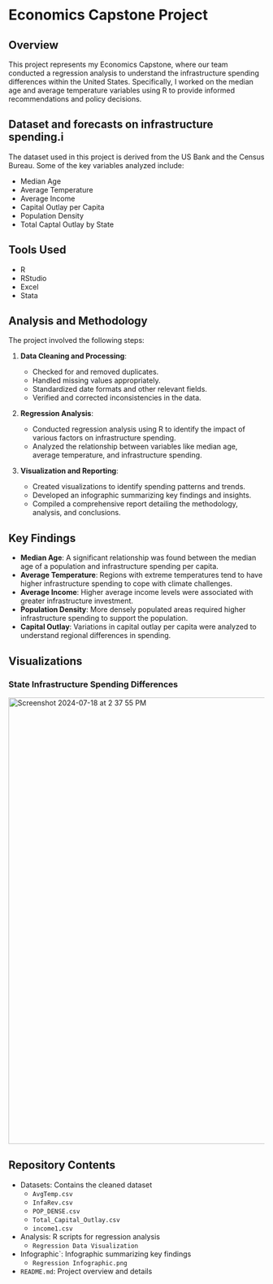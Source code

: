 # Economics Capstone Project

## Overview
This project represents my Economics Capstone, where our team conducted a regression analysis to understand the infrastructure spending differences within the United States. Specifically, I worked on the median age and average temperature variables using R to provide informed recommendations and policy decisions.

## Dataset and forecasts on infrastructure spending.i
The dataset used in this project is derived from the US Bank and the Census Bureau. Some of the key variables analyzed include:

- Median Age
- Average Temperature
- Average Income
- Capital Outlay per Capita
- Population Density
- Total Captal Outlay by State

## Tools Used
- R
- RStudio
- Excel
- Stata

## Analysis and Methodology

The project involved the following steps:
1. **Data Cleaning and Processing**:
   - Checked for and removed duplicates.
   - Handled missing values appropriately.
   - Standardized date formats and other relevant fields.
   - Verified and corrected inconsistencies in the data.
   
2. **Regression Analysis**:
   - Conducted regression analysis using R to identify the impact of various factors on infrastructure spending.
   - Analyzed the relationship between variables like median age, average temperature, and infrastructure spending.

3. **Visualization and Reporting**:
   - Created visualizations to identify spending patterns and trends.
   - Developed an infographic summarizing key findings and insights.
   - Compiled a comprehensive report detailing the methodology, analysis, and conclusions.

## Key Findings

- **Median Age**: A significant relationship was found between the median age of a population and infrastructure spending per capita.
- **Average Temperature**: Regions with extreme temperatures tend to have higher infrastructure spending to cope with climate challenges.
- **Average Income**: Higher average income levels were associated with greater infrastructure investment.
- **Population Density**: More densely populated areas required higher infrastructure spending to support the population.
- **Capital Outlay**: Variations in capital outlay per capita were analyzed to understand regional differences in spending.

## Visualizations

### State Infrastructure Spending Differences
<img width="879" alt="Screenshot 2024-07-18 at 2 37 55 PM" src="https://github.com/user-attachments/assets/fae2a929-a259-4321-bb91-383da236c0c3">

## Repository Contents

- Datasets: Contains the cleaned dataset
  - `AvgTemp.csv`
  - `InfaRev.csv`
  - `POP_DENSE.csv`
  - `Total_Capital_Outlay.csv`
  - `income1.csv`
- Analysis: R scripts for regression analysis
  - `Regression Data Visualization`
- Infographic`: Infographic summarizing key findings
  - `Regression Infographic.png`
- `README.md`: Project overview and details

